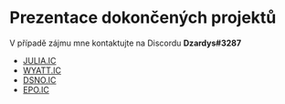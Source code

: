 # Prezentace dokončených projektů
V případě zájmu mne kontaktujte na Discordu <strong>Dzardys#3287</strong>

<ul>
  <li><a href="https://dzardys.github.io/julia.ic/">JULIA.IC</a></li>
  <li><a href="https://dzardys.github.io/wyatt.ic/">WYATT.IC</a></li>
  <li><a href="https://dzardys.github.io/dsno.ic/">DSNO.IC</a></li>
  <li><a href="https://dzardys.github.io/epo.ic/">EPO.IC</a></li>
</ul>
